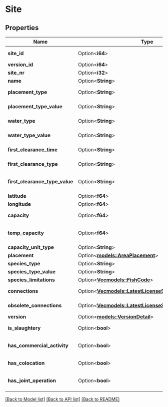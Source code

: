 # Site

## Properties

Name | Type | Description | Notes
------------ | ------------- | ------------- | -------------
**site_id** | Option<**i64**> | Unik lokalitets identifikator | [optional]
**version_id** | Option<**i64**> | Versjons ID | [optional]
**site_nr** | Option<**i32**> | Lokalitetsnummer | [optional]
**name** | Option<**String**> | Navnet på lokaliteten | [optional]
**placement_type** | Option<**String**> | Plasseringstypen til lokaliteten | [optional]
**placement_type_value** | Option<**String**> | Plasseringstypeverdien til lokaliteten | [optional]
**water_type** | Option<**String**> | Vanntype som benyttes på lokaliteten | [optional]
**water_type_value** | Option<**String**> | Vanntypeverdien på lokaliteten | [optional]
**first_clearance_time** | Option<**String**> | Første klareringstiden til lokaliteten | [optional]
**first_clearance_type** | Option<**String**> | Første klareringstypen til lokaliteten | [optional]
**first_clearance_type_value** | Option<**String**> | Første klareringstypeverdien til lokaliteten | [optional]
**latitude** | Option<**f64**> | Breddegrad | [optional]
**longitude** | Option<**f64**> | Lengdegrad | [optional]
**capacity** | Option<**f64**> | Kapasiteten til lokaliteten | [optional]
**temp_capacity** | Option<**f64**> | Den midlertidige kapasiteten til lokaliteten | [optional]
**capacity_unit_type** | Option<**String**> | Kapasitets enhetstype | [optional]
**placement** | Option<[**models::AreaPlacement**](AreaPlacement.md)> |  | [optional]
**species_type** | Option<**String**> | Artstype | [optional]
**species_type_value** | Option<**String**> | Artstypeverdi | [optional]
**species_limitations** | Option<[**Vec<models::FishCode>**](FishCode.md)> | Artsbegrensninger | [optional]
**connections** | Option<[**Vec<models::LatestLicenseSiteConnectionDetail>**](LatestLicenseSiteConnectionDetail.md)> | Forbindelsene til lokaliteten | [optional]
**obsolete_connections** | Option<[**Vec<models::LatestLicenseSiteConnectionDetail>**](LatestLicenseSiteConnectionDetail.md)> | Utdaterte forbindelser til lokaliteten | [optional]
**version** | Option<[**models::VersionDetail**](VersionDetail.md)> |  | [optional]
**is_slaughtery** | Option<**bool**> | Om lokalitet er slakteri eller ikke | [optional]
**has_commercial_activity** | Option<**bool**> | Om lokaliteten har kommersiell aktivitet eller ikke | [optional]
**has_colocation** | Option<**bool**> | Om lokaliteten er en del av samlokalitet | [optional]
**has_joint_operation** | Option<**bool**> | Om lokaliteten har felles drift med annen lokalitet | [optional]

[[Back to Model list]](../README.md#documentation-for-models) [[Back to API list]](../README.md#documentation-for-api-endpoints) [[Back to README]](../README.md)


